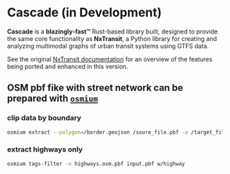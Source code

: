 # Cascade (in Development)

**Cascade** is a **blazingly-fast™**  Rust-based library built, designed to provide the same core functionality as **NxTransit**, a Python library for creating and analyzing multimodal graphs of urban transit systems using GTFS data.

See the original [NxTransit documentation](https://nxtransit.readthedocs.io/en/latest/) for an overview of the features being ported and enhanced in this version.

## OSM pbf fike with street network can be prepared with [`osmium`](https://osmcode.org/osmium-tool/)

### clip data by boundary

```bash
osmium extract --polygon=/border.geojson /soure_file.pbf -o /target_file.pbf
```

### extract highways only

```bash
osmium tags-filter -o highways.osm.pbf input.pbf w/highway
```
